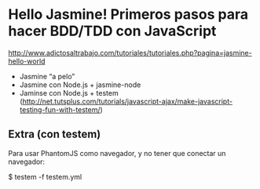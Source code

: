 Hello Jasmine! Primeros pasos para hacer BDD/TDD con JavaScript
===============================================================

http://www.adictosaltrabajo.com/tutoriales/tutoriales.php?pagina=jasmine-hello-world

* Jasmine “a pelo”
* Jasmine con Node.js + jasmine-node
* Jaminse con Node.js + testem (http://net.tutsplus.com/tutorials/javascript-ajax/make-javascript-testing-fun-with-testem/)

Extra (con testem)
------------------

Para usar PhantomJS como navegador, y no tener que conectar un navegador:

$ testem -f testem.yml
